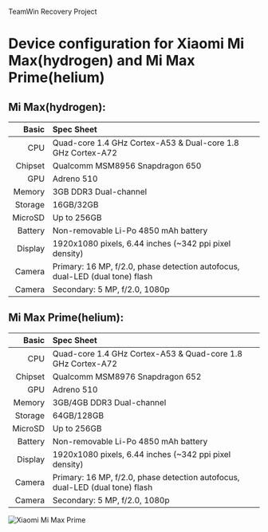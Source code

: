 TeamWin Recovery Project

Device configuration for Xiaomi Mi Max(hydrogen) and Mi Max Prime(helium)
=========================================================================


Mi Max(hydrogen):
-----------------
Basic   | Spec Sheet
-------:|:----------------------------------------------------------------------------
CPU     | Quad-core 1.4 GHz Cortex-A53 & Dual-core 1.8 GHz Cortex-A72
Chipset | Qualcomm MSM8956 Snapdragon 650
GPU     | Adreno 510
Memory  | 3GB DDR3 Dual-channel
Storage | 16GB/32GB
MicroSD | Up to 256GB
Battery | Non-removable Li-Po 4850 mAh battery
Display | 1920x1080 pixels, 6.44 inches (~342 ppi pixel density)
Camera  | Primary: 16 MP, f/2.0, phase detection autofocus, dual-LED (dual tone) flash
Camera  | Secondary: 5 MP, f/2.0, 1080p


Mi Max Prime(helium):
---------------------
Basic   | Spec Sheet
-------:|:-----------------------------------------------------------------------------
CPU     | Quad-core 1.4 GHz Cortex-A53 & Quad-core 1.8 GHz Cortex-A72
Chipset | Qualcomm MSM8976 Snapdragon 652
GPU     | Adreno 510
Memory  | 3GB/4GB DDR3 Dual-channel
Storage | 64GB/128GB
MicroSD | Up to 256GB
Battery | Non-removable Li-Po 4850 mAh battery
Display | 1920x1080 pixels, 6.44 inches (~342 ppi pixel density)
Camera  | Primary: 16 MP, f/2.0, phase detection autofocus, dual-LED (dual tone) flash
Camera  | Secondary: 5 MP, f/2.0, 1080p


![Xiaomi Mi Max Prime](http://cdn2.gsmarena.com/vv/pics/xiaomi/xiaomi-mi-max--1.jpg "Xiaomi Mi Max")
